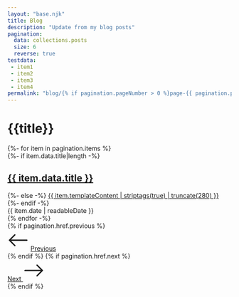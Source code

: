 ```yaml
---
layout: "base.njk"
title: Blog
description: "Update from my blog posts"
pagination:
  data: collections.posts
  size: 6
  reverse: true
testdata:
 - item1
 - item2
 - item3
 - item4
permalink: "blog/{% if pagination.pageNumber > 0 %}page-{{ pagination.pageNumber + 1 }}/{% endif %}index.html"
---
```

<main><heading-anchor>
<div class="w-100 overflow-hidden position-relative" id="top">
<div class="container py-vh-5">
<div class="row d-flex justify-content-center text-center">
<div class="col-12 col-lg-10">
<h1 class="display-huge mb-3">{{title}}</h1>
</div>
</div>
</div>
</div>
<div class="container">
<div class="row d-flex justify-content-center">
<div class="col-11 col-lg-10 col-xl-6">
<div class="row border-bottom">
{%- for item in pagination.items %}
<article class="col-12 border-top px-0 py-4 d-flex justify-content-between align-items-center">
<div class="list-left">
{%- if item.data.title|length -%}
<h2 class="h4 lh-1 mb-0"><a class='text-decoration-none' href="{{item.url}}">{{ item.data.title }}</a></h2>
{%- else -%}
<a class='text-decoration-none' href="{{item.url}}">{{ item.templateContent | striptags(true) | truncate(280) }}</a>
{%- endif -%}
</div>
<time datetime="{{ item.date | htmlDateString }}">{{ item.date | readableDate }}</time>
</article>
{% endfor -%}
</div>
</div>
</div>
</div>
</main>

<div class="container d-flex justify-content-between">
{% if pagination.href.previous %}<div class="col border-top border-end py-vh-3 d-flex align-items-center">
<svg xmlns="http://www.w3.org/2000/svg" width="48" height="48" fill="currentColor" class="bi bi-arrow-left" viewBox="0 0 16 16">
<path fill-rule="evenodd" d="M15 8a.5.5 0 0 0-.5-.5H2.707l3.147-3.146a.5.5 0 1 0-.708-.708l-4 4a.5.5 0 0 0 0 .708l4 4a.5.5 0 0 0 .708-.708L2.707 8.5H14.5A.5.5 0 0 0 15 8z"/></svg>
<a class='ms-2 display-6'  href="{{ pagination.href.previous }}"> Previous</a>
</div>{% endif %}
{% if pagination.href.next %}<div class="col border-top text-end py-vh-3 d-flex align-items-center justify-content-end">
<a class='me-2 display-6'href="{{ pagination.href.next }}">Next <svg xmlns="http://www.w3.org/2000/svg" width="48" height="48" fill="currentColor" class="bi bi-arrow-right" viewBox="0 0 16 16">
  <path fill-rule="evenodd" d="M1 8a.5.5 0 0 1 .5-.5h11.793l-3.147-3.146a.5.5 0 0 1 .708-.708l4 4a.5.5 0 0 1 0 .708l-4 4a.5.5 0 0 1-.708-.708L13.293 8.5H1.5A.5.5 0 0 1 1 8z"/>
</svg></a>
</div>{% endif %}
</div>

